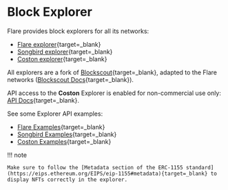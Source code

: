 # Block Explorer

Flare provides block explorers for all its networks:

- [Flare explorer](https://flare-explorer.flare.network){target=_blank}
- [Songbird explorer](https://songbird-explorer.flare.network){target=_blank}
- [Coston explorer](https://coston-explorer.flare.network){target=_blank}

All explorers are a fork of [Blockscout](https://github.com/blockscout/blockscout){target=_blank}, adapted to the Flare networks ([Blockscout Docs](https://docs.blockscout.com){target=_blank}).

API access to the **Coston** Explorer is enabled for non-commercial use only: [API Docs](https://docs.blockscout.com/for-users/api){target=_blank}.

See some Explorer API examples:

- [Flare Examples](https://flare-explorer.flare.network/api-docs){target=_blank}
- [Songbird Examples](https://songbird-explorer.flare.network/api-docs){target=_blank}
- [Coston Examples](https://coston-explorer.flare.network/api-docs){target=_blank}

!!! note

    Make sure to follow the [Metadata section of the ERC-1155 standard](https://eips.ethereum.org/EIPS/eip-1155#metadata){target=_blank} to display NFTs correctly in the explorer.
